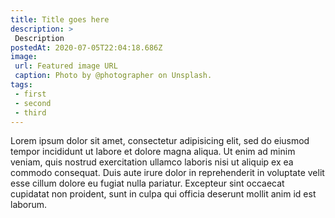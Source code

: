 ```yaml
---
title: Title goes here
description: >
 Description
postedAt: 2020-07-05T22:04:18.686Z 
image: 
 url: Featured image URL
 caption: Photo by @photographer on Unsplash.
tags:
 - first
 - second
 - third
---
```

Lorem ipsum dolor sit amet, consectetur adipisicing elit, sed do eiusmod tempor incididunt ut labore et dolore magna aliqua. Ut enim ad minim veniam, quis nostrud exercitation ullamco laboris nisi ut aliquip ex ea commodo consequat. Duis aute irure dolor in reprehenderit in voluptate velit esse cillum dolore eu fugiat nulla pariatur. Excepteur sint occaecat cupidatat non proident, sunt in culpa qui officia deserunt mollit anim id est laborum.